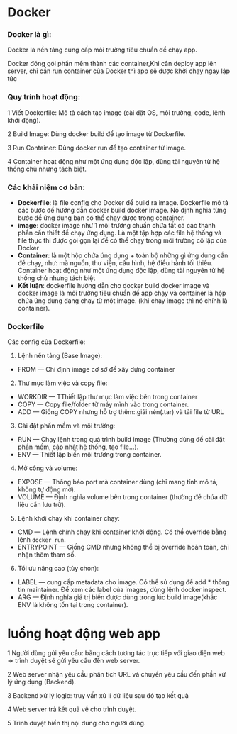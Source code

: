 # Docker
### Docker là gì:
Docker là nền tảng cung cấp môi trường tiêu chuẩn để chạy app.

Docker đóng gói phần mềm thành các container,Khi cần deploy app lên server, chỉ cần run container của Docker thì app sẽ được khởi chạy ngay lập tức
### Quy trính hoạt động:
1 Viết Dockerfile: Mô tả cách tạo image (cài đặt OS, môi trường, code, lệnh khởi động).

2 Build Image: Dùng docker build để tạo image từ Dockerfile.

3 Run Container: Dùng docker run để tạo container từ image.

4 Container hoạt động như một ứng dụng độc lập, dùng tài nguyên từ hệ thống chủ nhưng tách biệt.
### Các khải niệm cơ bản:
* **Dockerfile**: là file config cho Docker để build ra image. Dockerfile mô tả các bước để hướng dẫn docker build docker image. Nó định nghĩa từng bước để ứng dụng bạn có thể chạy được trong container.
* **image**: docker image như 1 môi trường chuẩn chứa tất cả các thành phần cần thiết để chạy ứng dụng. Là một tập hợp các file hệ thống và file thực thi được gói gọn lại để có thể chạy trong môi trường cô lập của Docker
* **Container**: là một hộp chứa ứng dụng + toàn bộ những gì ứng dụng cần để chạy, như: mã nguồn, thư viện, cấu hình, hệ điều hành tối thiểu. Container hoạt động như một ứng dụng độc lập, dùng tài nguyên từ hệ thống chủ nhưng tách biệt
* **Kết luận**: dockerfile hướng dẫn cho docker build docker image và docker image là môi trường tiêu chuẩn để app chạy và container là hộp chứa ứng dụng đang chạy từ một image. (khi chạy image thì nó chính là container).
### Dockerfile
Các config của Dockerfile:

1. Lệnh nền tảng (Base Image):
* FROM — Chỉ định image cơ sở để xây dựng container

2. Thư mục làm việc và copy file:
* WORKDIR — TThiết lập thư mục làm việc bên trong container
* COPY — Copy file/folder từ máy mình vào trong container.
* ADD — Giống COPY nhưng hỗ trợ thêm:.giải nén(.tar) và tải file từ URL 

3. Cài đặt phần mềm và môi trường:
* RUN — Chạy lệnh trong quá trình build image (Thường dùng để cài đặt phần mềm, cập nhật hệ thống, tạo file...).
* ENV — Thiết lập biến môi trường trong container.

4. Mở cổng và volume:
* EXPOSE — Thông báo port mà container dùng (chỉ mang tính mô tả, không tự động mở).
* VOLUME — Định nghĩa volume bên trong container (thường để chứa dữ liệu cần lưu trữ).

5. Lệnh khởi chạy khi container chạy:
* CMD — Lệnh chính chạy khi container khởi động. Có thể override bằng lệnh ```docker run```.
* ENTRYPOINT — Giống CMD nhưng không thể bị override hoàn toàn, chỉ nhận thêm tham số.

6. Tối ưu nâng cao (tùy chọn):
* LABEL — cung cấp metadata cho image. Có thể sử dụng để add * thông tin maintainer. Để xem các label của images, dùng lệnh docker inspect.
* ARG — Định nghĩa giá trị biến được dùng trong lúc build image(khác ENV là không tồn tại trong container).

# luồng hoạt động web app
1 Người dùng gửi yêu cầu: bằng cách tương tác trực tiếp với giao diện web => trình duyệt sẽ gửi yêu cầu đến web server.

2 Web server nhận yêu cầu phân tích URL và chuyển yêu cầu đến phần xử lý ứng dụng (Backend).

3 Backend xử lý logic: truy vấn xử lí dữ liệu sau đó tạo kết quả 

4 Web server trả kết quả về cho trình duyệt.

5 Trình duyệt hiển thị nội dung cho người dùng.

